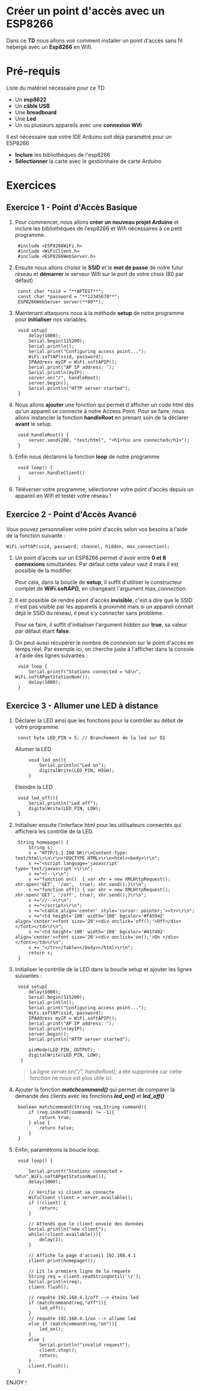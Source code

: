 # Créer un point d'accès avec un ESP8266

Dans ce **TD** nous allons voir comment installer un point d'accès sans fil hébergé avec un **Esp8266** en Wifi.

# Pré-requis

Liste du matériel nécessaire pour ce TD
- Un **esp8622**
- Un **câble USB**
- Une **breadboard**
- Une **Led**
- Un ou plusieurs appareils avec une **connexion Wifi**

Il est nécessaire que votre IDE Arduino soit déjà paramétré pour un ESP8266
- **Inclure** les bibliothèques de l'esp8266 
- **Sélectionner** la carte avec le gestionnaire de carte Arduino


# Exercices

## Exercice 1 - Point d'Accès Basique

1. Pour commencer, nous allons **créer un nouveau projet Arduino** et inclure les bibliothèques de l'esp8266 et Wifi nécessaires à ce petit programme.

		#include <ESP8266WiFi.h>
		#include <WiFiClient.h>
		#include <ESP8266WebServer.h>

2. Ensuite nous allons choisir le **SSID** et le **mot de passe** de notre futur réseau et **démarrer** le serveur Wifi sur le port de votre choix (80 par défaut)

		const char *ssid = "**APTEST**";
		const char *password = "**12345678**";
		ESP8266WebServer server(**80**);

3. Maintenant attaquons nous à la méthode **setup** de notre programme pour **initialiser** nos variables.

		void setup{ 
			delay(1000);
			Serial.begin(115200);
			Serial.println();
			Serial.print("Configuring access point...");
			WiFi.softAP(ssid, password);
			IPAddress myIP = WiFi.softAPIP();
			Serial.print("AP IP address: ");
			Serial.println(myIP);
			server.on("/", handleRoot);
			server.begin();
			Serial.println("HTTP server started");
		}
		
4. Nous allons **ajouter** une fonction qui permet d'afficher un code html dès qu'un appareil se connecte à notre Access Point. Pour se faire, nous allons instancier la fonction **handleRoot** en prenant soin de la déclarer **avant** le setup.

		void handleRoot() {
			server.send(200, "text/html", "<h1>You are connected</h1>");
		}

5. Enfin nous déclarons la fonction **loop** de notre programme

		void loop() {
			server.handleClient()
		}
6. Téléverser votre programme, sélectionner votre point d'accès depuis un appareil en Wifi et tester votre réseau !
## Exercice 2 - Point d'Accès Avancé

Vous pouvez personnaliser votre point d'accès selon vos besoins à l'aide de la fonction suivante :

	WiFi.softAP(ssid, password, channel, hidden, max_connection);

1. Un point d'accès sur un ESP8266 permet d'avoir entre **0 et 8 connexions** simultanées. Par défaut cette valeur vaut 4 mais il est possible de la modifier.

	Pour cela, dans la boucle de **setup**, il suffit d'utiliser le constructeur complet de **WiFi.softAP()**, en changeant l'argument *max_connection*.

2. Il est possible de rendre point d'accès **invisible**, c'est à dire que le SSID n'est pas visible par les appareils à proximité mais si un appareil connait déjà le SSID du réseau, il peut s'y connecter sans problème.

	Pour se faire, il suffit d'initialiser l'argument *hidden* sur **true**, sa valeur par défaut étant **false**.

3. On peut aussi récupérer le nombre de connexion sur le point d'accès en temps réel. 
	Par exemple ici, on cherche juste à l'afficher dans la console à l'aide des lignes suivantes :

		void loop {
			Serial.printf("Stations connected = %d\n", WiFi.softAPgetStationNum());
			delay(1000);
		}

## Exercice 3 - Allumer une LED à distance

1. Déclarer la LED ainsi que les fonctions pour la contrôler au début de votre programme.

		const byte LED_PIN = 5; // Branchement de la led sur D1
	Allumer la LED
			
			void led_on(){
				Serial.println("Led on");
				digitalWrite(LED_PIN, HIGH);
			}
	
	Eteindre la LED

		void led_off(){
			Serial.println("Led off");
			digitalWrite(LED_PIN, LOW);
		}

2. Initialiser ensuite l'interface html pour les utilisateurs connectés qui affichera les contrôle de la LED.

		String homepage() {
			String s;
			s = "HTTP/1.1 200 OK\r\nContent-Type: text/html\r\n\r\n<!DOCTYPE HTML>\r\n<html><body>\r\n";
			s +="<script language='javascript' type='text/javascript'>\r\n";
			s +="<!--\r\n";
			s +="function on()  { var xhr = new XMLHttpRequest(); xhr.open('GET', '/on',  true); xhr.send();}\r\n";
			s +="function off() { var xhr = new XMLHttpRequest(); xhr.open('GET', '/off', true); xhr.send();}\r\n";
			s +="//-->\r\n";
			s +="</script>\r\n";
			s +="<table align='center' style='cursor: pointer;'><tr>\r\n";
			s +="<td height='100' width='100' bgcolor='#f45942' align='center'><font size='20'><div onclick='off();'>Off</div></font></td>\r\n";
			s +="<td height='100' width='100' bgcolor='#41f492' align='center'><font size='20'><div onclick='on();'>On </div></font></td>\r\n";
			s += "</tr></table></body></html>\r\n";
			return s;
		}

3. Initialiser le contrôle de la LED dans la boucle setup et ajouter les lignes suivantes :

		void setup{ 
		 	delay(1000);
		 	Serial.begin(115200);
		 	Serial.println();
		 	Serial.print("Configuring access point...");
		 	WiFi.softAP(ssid, password);
		 	IPAddress myIP = WiFi.softAPIP();
		 	Serial.print("AP IP address: ");
		 	Serial.println(myIP);
		 	server.begin();
		 	Serial.println("HTTP server started");
	
		 	pinMode(LED_PIN, OUTPUT);
			digitalWrite(LED_PIN, LOW);
		 }
		
	>La ligne *server.on("/", handleRoot);* 
	a été supprimée car cette fonction ne nous est plus utile ici.

4. Ajouter la fonction ***matchcommand()*** qui permet de comparer la demande des clients avec les fonctions ***led_on()*** et ***led_off()***

		boolean matchcommand(String req,String command){
			if (req.indexOf(command) != -1){
				return true;
			} else {
				return false;
			}
		}

5. Enfin, paramétrons la boucle loop. 

		void loop() {

			Serial.printf("Stations connected = %d\n",WiFi.softAPgetStationNum());
			delay(3000);

			// Vérifie si client se connecte
			WiFiClient client = server.available();
			if (!client) {
				return;
			}
	
			// Attends que le client envoie des données
			Serial.println("new client");
			while(!client.available()){
				delay(1);
			}

			// Affiche la page d'accueil 192.168.4.1
			client.print(homepage());

			// Lit la premiere ligne de la requete
			String req = client.readStringUntil('\r');
			Serial.println(req);
			client.flush();

			// requête 192.168.4.1/off --> éteins led
			if (matchcommand(req,"off")){
				led_off();
			}
			// requête 192.168.4.1/on --> allume led
			else if (matchcommand(req,"on")){
				led_on();
			}
			else {
				Serial.println("invalid request");
				client.stop();
				return;
			}
			client.flush();
		}

ENJOY !
